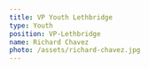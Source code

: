 ```yaml
---
title: VP Youth Lethbridge
type: Youth
position: VP-Lethbridge
name: Richard Chavez
photo: /assets/richard-chavez.jpg
---
```


